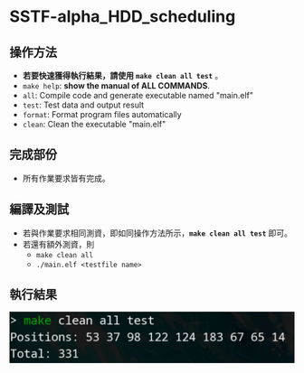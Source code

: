 # SSTF-alpha_HDD_scheduling

## 操作方法

- __若要快速獲得執行結果，請使用 `make clean all test`__ 。
- `make help`: __show the manual of ALL COMMANDS__.
- `all`: Compile code and generate executable named "main.elf"
- `test`: Test data and output result
- `format`: Format program files automatically
- `clean`: Clean the executable "main.elf"

## 完成部份

- 所有作業要求皆有完成。

## 編譯及測試

- 若與作業要求相同測資，即如同操作方法所示，__`make clean all test`__ 即可。
- 若還有額外測資，則
  - `make clean all`
  - `./main.elf <testfile name>`

## 執行結果
![pic](pics/screenshot.jpg)
